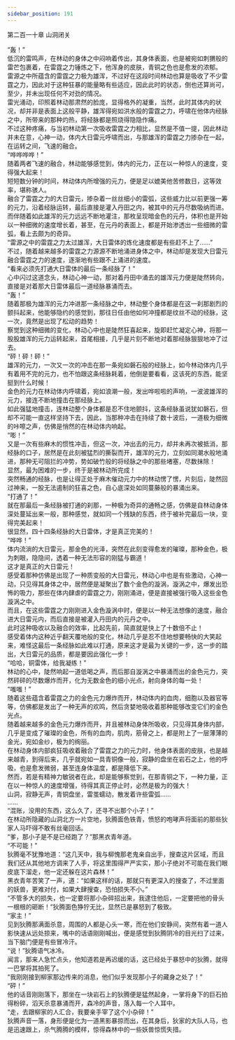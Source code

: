 ```yaml
---
sidebar_position: 191
---
```

 第二百一十章 山洞闭关


“轰！”  
低沉的雷鸣声，在林动的身体之中闷响着传出，其身体表面，也是被宛如刺猬般的雷芒包裹着，在雷霆之力锤炼之下，他浑身的皮肤，青铜之色也是愈发的浓郁。  
雷源之中所蕴含的雷霆之力极为雄浑，不过好在这段时间林动也算是吸收了不少雷霆之力，因此对于这种狂暴的能量略有些适应，因此此时的状态，倒也还算尚可，至少，并未出现任何不对劲的情况。  
雷光涌动，印照着林动那肃然的脸庞，显得格外的凝重，当然，此时其体内的状况，却并非是表面上这般平静，雄浑得宛如洪水般的雷霆之力，呼啸在他体内经脉之中，所带来的那种灼热，将经脉都是照烧得隐隐作痛。  
不过这种疼痛，与当初林动第一次吸收雷霆之力相比，显然是不值一提，因此林动并未在意，心神一动，体内大日雷元呼啸而出，与那雄浑的雷霆之力掺杂在一起，在运转之间，飞速的融合。  
“哗哗哗哗！”  
随着两者飞速的融合，林动能够感觉到，体内的元力，正在以一种惊人的速度，变得强大起来！  
短短数分钟的时间，林动体内所增强的元力，便是足以媲美他苦修数日，这等效率，堪称骇人。  
融合了雷霆之力的大日雷元，掺杂着一丝丝细小的雷弧，这些威力比以前更强一筹的元力，沿着经脉运转，最后直接是灌入丹田之内，被其中的元丹尽数吸纳而进。  
而伴随着如此雄浑的元力远远不断地灌注，那枚呈现暗金色的元丹，体积也是开始以一种细微的速度增长着，甚至，在元丹的表面上，都是开始渗透出一些细微的雷弧，看上去颇为的奇异。  
“雷源之中的雷霆之力太过雄浑，大日雷体的炼化速度都是有些赶不上了……”  
不过，随着越来越多的雷霆之力源源不断地涌进身体之中，林动却是发现大日雷元融合雷霆之力的速度，逐渐地有些跟不上涌进的速度。  
“看来必须先打通大日雷体的最后一条经脉了！”  
心中闪过这道念头，林动心神一动，那对着丹田中涌去的雄浑元力便是陡然转向，直接是对着那大日雷体最后一道经脉暴涌而去。  
“轰！”  
随着那极为雄浑的元力冲进那一条经脉之中，林动整个身体都是在这一刹那剧烈的颤抖起来，他能够隐约的感觉到，那往日任由他如何冲撞都是纹丝不动的经脉，这一次，竟然是出现了松动的趋势！  
察觉到这种细微的变化，林动心中也是陡然狂喜起来，旋即赶忙凝定心神，将那一股股雄浑的元力运转起来，首尾相接，几乎是片刻不断地对着那经脉狠狠地冲了过去。  
“砰！砰！砰！”  
雄浑的元力，一次又一次的冲击在那一条宛如磐石般的经脉上，如今林动体内几乎有着用不完的元力，也不怕跟这条经脉耗着，他倒是要看看，这该死的东西，能坚挺到什么时候！  
金色的元力在林动体内呼啸着，宛如浪潮一般，发出哗啦啦的声响，一波波雄浑的元力，接连不断地撞击在那经脉上。  
如此强猛地撞击，连林动整个身体都是忍不住地颤抖，这条经脉虽说犹如磐石，但却不可能一直这样坚持下去，因此，当那种冲击在持续了数十波后，一道极为细微的咔嚓之声，仿佛是悄然的在林动体内响起。  
“嘭！”  
又是一次有些麻木的惯性冲击，但这一次，冲出去的元力，却并未再次被抵消，那经脉的口子，居然是在此刻被猛烈的撕裂而开，雄浑的元力，立刻如同潮水般地涌进，那种无可阻拦的冲势，势如破竹般的将经脉之中的那些堵塞，尽数抹除！  
显然，最为困难的一步，终于是被林动所完成！  
突然畅通的经脉，也是让得正处于麻木催动元力中的林动愣了愣，片刻后，陡然回过神来，一股无法遏制的狂喜之色，自心底深处如同蔓藤般的暴涌出来。  
“打通了！”  
就在那最后一条经脉被打通的刹那，一种极为奇异的通畅之感，仿佛是自林动身体深处蔓延出来一般，那种感觉，就如同一个残缺的东西，终于被补完最后一块，变得完美起来！  
很显然，四十四条经脉的大日雷体，才是真正完美的！  
“哗哗！”  
体内流淌的大日雷元，那金色的光泽，突然在此刻变得愈发的璀璨，那种金色，极为刺眼，隐隐间，透着一种无法形容的刚猛与霸道！  
这才是真正的大日雷元！  
感受着那种仿佛是出现了一种质变般的大日雷元，林动心中也是有些激动，心神一动，只见得其身体之中，居然便是凝聚出了数个金色的漩涡，漩涡之中，爆发出恐怖的吸力，那些在体内肆虐的雷霆之力，刚刚涌进，便是直接被强行吸入这些金色漩涡之中。  
而且，在这些雷霆之力刚刚进入金色漩涡中时，便是以一种无法想像的速度，融合进大日雷元内，而后直接是被灌入丹田内的元丹之中。  
此时这种吸收以及融合的效率，比起先前，简直就是快上了十数倍不止！  
感受着体内这种近乎翻天覆地般的变化，林动几乎是忍不住地想要畅快的大笑起来，难怪这最后一条经脉如此难以打通，原来这才是最为关键的一步，这一步的踏出，大日雷元的品质，都是要因此强化一步！  
“哈哈，铜雷体，给我凝练！”  
林动的心中，陡然响起一道低喝之声，而后那自漩涡之中暴涌而出的金色元力，突然砰砰的尽数爆炸而开，化为无数金色的细小光点，射向身体的每一处！  
“嗤嗤！”  
随着这些蕴含着雷霆之力的金色元力爆炸而开，林动体内的血肉，细胞以及器官等等，仿佛都是发出了一种无声的欢鸣，然后贪婪地吸收着那种能够改变它们的金色光点。  
随着越来越多的金色元力爆炸而开，并且被林动身体所吸收，只见得其身体内部，几乎是变成了璀璨的金色，所有的血肉，肌肉，筋骨之上，都是附上了一层薄薄的金光，宛如金纱，极为的绚丽。  
在林动身体内部疯狂吸收着融合了雷霆之力的元力时，他身体表面的皮肤，也是越来越青，到得后来，几乎就宛如一具青铜像一般，寂静的盘坐在岩石之上，他的呼吸，也是愈发微弱，甚至连身体温度，都是降低下来。  
然而，若是有精神力敏锐者在此，却是能够察觉到，在那青铜之下，一种力量，正在以一种惊人的速度增强，待得其真正停止时，必然是极为的强大！  
山洞，寂静无声，青铜盘坐，雷茧蠕动，散发着许些雷弧……  
……  
“混账，没用的东西，这么久了，还寻不出那个小子！”  
在林动所隐藏的山洞北方一片空地，狄腾面色铁青，愤怒的咆哮声将面前的那些狄家人马吓得不敢有丝毫回话。  
“爹，那小子是不是已经跑了？”那黑衣青年道。  
“不可能！”  
狄腾毫不犹豫地道：“这几天中，我与柳愧那老鬼亲自出手，搜查这片区域，而且我们还从其他地方调来了人手，将这里围得严严实实，那小子绝对不可能在我们眼皮底下溜走，他一定还躲在这片森林！”  
黑衣青年苦笑了一声，道：“如果这样的话，那就只有更深入的搜查了，不过里面的妖兽，更难对付，如果大肆搜查，恐怕损失不小。”  
“不管多大的损失，也一定要将那小杂碎招出来，我逮住他后，一定要把他的骨头一根根的砸断！”狄腾面色狰狞无比，显然已是暴怒到了极致。  
“家主！”  
见到狄腾那满面杀意，周围的人都是心头一寒，而在他们安静间，突然有着一道人影快速从远处掠来，嘴中的话语刚刚喊出，便是感觉到狄腾阴冷的目光扫了过来，当下脑门便是有些冒冷汗。  
“说！”狄腾语气冰冷。  
闻言，那来人急忙点头，他知道若是再迟缓的话，这已经处于暴怒中的狄腾，就得一巴掌将其拍死了。  
“我刚刚接到柳家那边传来的消息，他们似乎发现那小子的藏身之处了！”  
“砰！”  
他的话音刚刚落下，那坐在一块岩石上的狄腾便是猛然起身，一掌将身下的巨石拍得粉碎，滔天杀意暴涌而开，森冷的声音，落入每一个人耳中。  
“走，去跟柳家的人汇合，我要亲手宰了这个小杂碎！”  
狄腾声音一落，身形便是化为一道黑影暴掠而出，在其身后，狄家的大队人马，也是迅速跟上，杀气腾腾的模样，惊得森林中的一些妖兽惊慌失措。  
  
  
